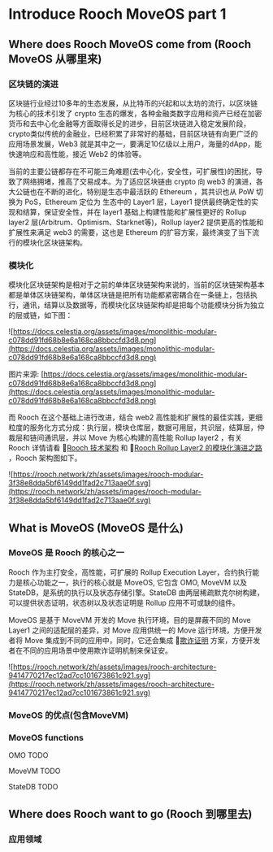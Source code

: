 # Introduce Rooch MoveOS part 1

## Where does Rooch MoveOS come from (Rooch MoveOS 从哪里来)

### **区块链的演进**

区块链行业经过10多年的生态发展，从比特币的兴起和以太坊的流行，以区块链为核心的技术引发了 crypto 生态的爆发，各种金融类数字应用和资产已经在加密货币和去中心化金融等方面取得长足的进步，目前区块链进入稳定发展阶段，crypto类似传统的金融业，已经积累了非常好的基础，目前区块链有向更广泛的应用场景发展，Web3 就是其中之一，要满足10亿级以上用户，海量的dApp，能快速响应和高性能，接近 Web2 的体验等。

当前的主要公链都存在不可能三角难题(去中心化，安全性，可扩展性)的困扰，导致了网络拥堵，推高了交易成本。为了适应区块链由 crypto 向 web3 的演进，各大公链也在不断的进化，特别是生态中最活跃的 Ethereum ，其共识也从 PoW 切换为 PoS，Ethereum 定位为 生态中的 Layer1 层，Layer1 提供最终确定性的实现和结算，保证安全性，并在 layer1 基础上构建性能和扩展性更好的 Rollup layer2 层(Arbitrum、Optimism、Starknet等)，Rollup layer2 提供更高的性能和扩展性来满足 web3 的需要，这也是 Ethereum 的扩容方案，最终演变了当下流行的模块化区块链架构。

### **模块化**

模块化区块链架构是相对于之前的单体区块链架构来说的，当前的区块链架构基本都是单体区块链架构，单体区块链是把所有功能都紧密耦合在一条链上，包括执行，通讯，结算以及数据等，而模块化区块链架构却是把每个功能模块分拆为独立的层或链，如下图：

![https://docs.celestia.org/assets/images/monolithic-modular-c078dd91fd68b8e6a168ca8bbccfd3d8.png](https://docs.celestia.org/assets/images/monolithic-modular-c078dd91fd68b8e6a168ca8bbccfd3d8.png)

图片来源: [https://docs.celestia.org/assets/images/monolithic-modular-c078dd91fd68b8e6a168ca8bbccfd3d8.png](https://docs.celestia.org/assets/images/monolithic-modular-c078dd91fd68b8e6a168ca8bbccfd3d8.png)

而 Rooch 在这个基础上进行改进，结合 web2 高性能和扩展性的最佳实践，更细粒度的服务化方式分成：执行层，模块仓库层，数据可用层，共识层，结算层，仲裁层和链间通讯层，并以 Move 为核心构建的高性能 Rollup layer2 ，有关 Rooch 详情请看 📃[Rooch 技术架构](https://rooch.network/zh/docs/technology/) 和 📃[Rooch Rollup Layer2 的模块化演进之路](https://rooch.network/zh/blog/2023/2/14/The-Modular-Evolution-of-Rollup-Layer2/) ，Rooch 架构图如下。

![https://rooch.network/zh/assets/images/rooch-modular-3f38e8dda5bf6149dd1fad2c713aae0f.svg](https://rooch.network/zh/assets/images/rooch-modular-3f38e8dda5bf6149dd1fad2c713aae0f.svg)

## **What is MoveOS (MoveOS 是什么)**

### **MoveOS 是 Rooch 的核心之一**

Rooch 作为主打安全，高性能，可扩展的 Rollup Execution Layer，合约执行能力是核心功能之一，执行的核心就是 MoveOS, 它包含 OMO, MoveVM 以及 StateDB，是系统的执行以及状态存储引擎。StateDB 由两层稀疏默克尔树构建，可以提供状态证明，状态树以及状态证明是 Rollup 应用不可或缺的组件。

MoveOS 是基于 MoveVM 开发的 Move 执行环境，目的是屏蔽不同的 Move Layer1 之间的适配层的差异，对 Move 应用供统一的 Move 运行环境，方便开发者将 Move 集成到不同的应用中，同时，它还会集成 🔖[欺诈证明](https://rooch.network/zh/docs/technology/fraud-proofs) 方案，方便开发者在不同的应用场景中使用欺诈证明机制来保证安。

![https://rooch.network/zh/assets/images/rooch-architecture-9414770217ec12ad7cc101673861c921.svg](https://rooch.network/zh/assets/images/rooch-architecture-9414770217ec12ad7cc101673861c921.svg)

### **MoveOS 的优点(包含MoveVM)**

### **MoveOS functions**

OMO   TODO

MoveVM TODO

StateDB TODO

## **Where does Rooch want to go (Rooch 到哪里去)**

### 应用领域